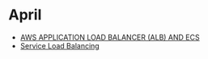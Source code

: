# April

* [AWS APPLICATION LOAD BALANCER (ALB) AND ECS](https://www.bogotobogo.com/DevOps/AWS/aws-ELB-ALB-Application-Load-Balancer-ECS.php)
* [Service Load Balancing](https://docs.amazonaws.cn/en_us/AmazonECS/latest/developerguide/service-load-balancing.html#load-balancing-considerations)